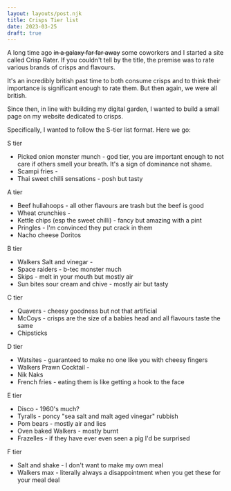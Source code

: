 ```yaml
---
layout: layouts/post.njk
title: Crisps Tier list
date: 2023-03-25
draft: true
---
```


A long time ago ~~in a galaxy far far away~~ some coworkers and I started a site called Crisp Rater. If you couldn't tell by the title, the premise was to rate various brands of crisps and flavours.

It's an incredibly british past time to both consume crisps and to think their importance is significant enough to rate them. But then again, we were all british.

Since then, in line with building my digital garden, I wanted to build a small page on my website dedicated to crisps.

Specifically, I wanted to follow the S-tier list format. Here we go:

S tier

- Picked onion monster munch - god tier, you are important enough to not care if others smell your breath. It's a sign of dominance not shame.
- Scampi fries -
- Thai sweet chilli sensations - posh but tasty

A tier

- Beef hullahoops - all other flavours are trash but the beef is good
- Wheat crunchies -
- Kettle chips (esp the sweet chilli) - fancy but amazing with a pint
- Pringles - I'm convinced they put crack in them
- Nacho cheese Doritos

B tier

- Walkers Salt and vinegar -
- Space raiders - b-tec monster much
- Skips - melt in your mouth but mostly air
- Sun bites sour cream and chive - mostly air but tasty

C tier

- Quavers - cheesy goodness but not that artificial
- McCoys - crisps are the size of a babies head and all flavours taste the same
- Chipsticks

D tier

- Watsites - guaranteed to make no one like you with cheesy fingers
- Walkers Prawn Cocktail -
- Nik Naks
- French fries - eating them is like getting a hook to the face

E tier

- Disco - 1960's much?
- Tyralls - poncy "sea salt and malt aged vinegar" rubbish
- Pom bears - mostly air and lies
- Oven baked Walkers - mostly burnt
- Frazelles - if they have ever even seen a pig I'd be surprised

F tier

- Salt and shake - I don't want to make my own meal
- Walkers max - literally always a disappointment when you get these for your meal deal
